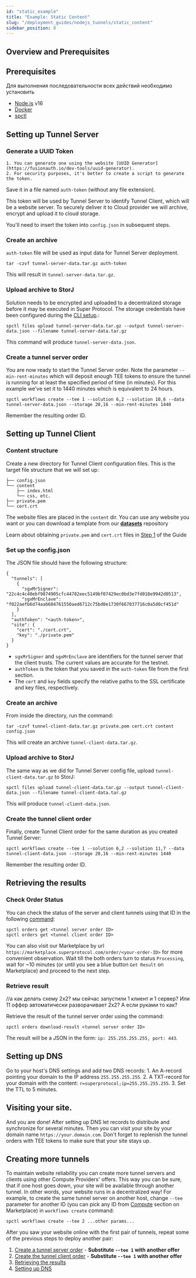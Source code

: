 ```yaml
---
id: "static_example"
title: "Example: Static Content"
slug: "/deployment_guides/nodejs_tunnels/static_content"
sidebar_position: 8
---
```


## Overview and Prerequisites

## Prerequisites

Для выполнения последовательности всех действий необходимо установить
* [Node.js](https://nodejs.org/en/download/package-manager) v16
* [Docker](https://docs.docker.com/engine/install/)
* [spctl](/developers/cli_guides)

## Setting up Tunnel Server

### Generate a UUID Token

    1. You can generate one using the website [UUID Generator](https://fusionauth.io/dev-tools/uuid-generator).
    2. For security purposes, it's better to create a script to generate the token.

Save it in a file named `auth-token` (without any file extension).

This token will be used by Tunnel Server to identify Tunnel Client, which will be a website server. To securely deliver it to Cloud provider we will archive, encrypt and upload it to cloud storage.

You'll need to insert the token into `config.json` in subsequent steps.

### Create an archive

`auth-token` file will be used as input data for Tunnel Server deployment.

```
tar -czvf tunnel-server-data.tar.gz auth-token
```

This will result in `tunnel-server-data.tar.gz`.

### Upload archive to StorJ

Solution needs to be encrypted and uploaded to a decentralized storage before it may be executed in Super Protocol. The storage credentials have been configured during the [CLI setup](/developers/cli_guides/configuring#storage).:

```
spctl files upload tunnel-server-data.tar.gz --output tunnel-server-data.json --filename tunnel-server-data.tar.gz
```

This command will produce `tunnel-server-data.json`.

### Create a tunnel server order

You are now ready to start the Tunnel Server order. Note the parameter `--min-rent-minutes` which will deposit enough TEE tokens to ensure the tunnel is running for at least the specified period of time (in minutes). For this example we've set it to 1440 minutes which is equivalent to 24 hours.

```
spctl workflows create --tee 1 --solution 6,2 --solution 10,6 --data tunnel-server-data.json --storage 20,16 --min-rent-minutes 1440
```

Remember the resulting order ID.

## Setting up Tunnel Client

### Content structure

Create a new directory for Tunnel Client configuration files. This is the target file structure that we will set up:

```
├── config.json
└── content
    ├── index.html
    └── css, etc.
├── private.pem
└── cert.crt
```

The website files are placed in the `content` dir. You can use any website you want or you can download a template from our [**datasets**](https://github.com/Super-Protocol/datasets/tree/main/Demo%20Static%20Website) repository

Learn about obtaining `private.pem` and `cert.crt` files in [Step 1](./setup) of the Guide

### Set up the config.json

The JSON file should have the following structure:

```
{
  "tunnels": [
    {
      "sgxMrSigner": "22c4c4c40ebf9874905cfc44782eec5149bf07429ec0bd3e7fd018e9942d0513",
      "sgxMrEnclave": "f022aefb6d74aa6684761550aed6712c75bd0e1730f667037716c0a5d0cf451d"
    }
  ],
  "authToken": "<auth-token>",
  "site": {
    "cert": "./cert.crt",
    "key": "./private.pem"
  }
}
```

* `sgxMrSigner` and `sgxMrEnclave` are identifiers for the tunnel server that the client trusts. The current values are accurate for the testnet.
* `authToken` is the token that you saved in the `auth-token` file from the first section.
* The `cert` and `key` fields specify the relative paths to the SSL certificate and key files, respectively.

### Create an archive

From inside the directory, run the command:

```
tar -czvf tunnel-client-data.tar.gz private.pem cert.crt content config.json
```

This will create an archive `tunnel-client-data.tar.gz`.

### Upload archive to StorJ

The same way as we did for Tunnel Server config file, upload `tunnel-client-data.tar.gz` to StorJ:

```
spctl files upload tunnel-client-data.tar.gz --output tunnel-client-data.json --filename tunnel-client-data.tar.gz
```

This will produce `tunnel-client-data.json`.

### Create the tunnel client order

Finally, create Tunnel Client order for the same duration as you created Tunnel Server:

```
spctl workflows create --tee 1 --solution 6,2 --solution 11,7 --data tunnel-client-data.json --storage 20,16 --min-rent-minutes 1440
```

Remember the resulting order ID.

## Retrieving the results

### Check Order Status

You can check the status of the server and client tunnels using that ID in the following [command](/developers/cli_commands/orders/get):

```
spctl orders get <tunnel server order ID>
spctl orders get <tunnel client order ID>
```

You can also visit our Marketplace by url `https://marketplace.superprotocol.com/order/<your-order-ID>` for more convenient observation. Wait till the both orders turn to status `Processing`, wait for ~10 minutes (or until you see a blue button `Get Result` on Marketplace) and proceed to the next step.

### Retrieve result

<Highlight color="red">//а как делать схему 2х2? мы сейчас запустили 1 клиент и 1 сервер? Или 11 оффер автоматически разворачивает 2х2? А если руками то как?</Highlight>

Retrieve the result of the tunnel server order using the command:

```
spctl orders download-result <tunnel server order ID>
```

The result will be a JSON in the form: `ip: 255.255.255.255, port: 443`.

## Setting up DNS

Go to your host's DNS settings and add two DNS records:
    1. An A-record pointing your domain to the IP address `255.255.255.255`.
    2. A TXT-record for your domain with the content:
`r=superprotocol;ip=255.255.255.255`.
    3. Set the TTL to 5 minutes.

## Visiting your site.

And you are done! After setting up DNS let records to distribute and synchronize for several minutes. Then you can visit your site by your domain name `https://your.domain.com`. Don't forget to replenish the tunnel orders with TEE tokens to make sure that your site stays up.


## Creating more tunnels

To maintain website reliability you can create more tunnel servers and clients using other Compute Providers' offers. This way you can be sure, that if one host goes down, your site will be available through another tunnel. In other words, your website runs in a decentralized way! For example, to create the same tunnel server on another host, change `--tee` parameter for another ID (you can pick any ID from [Compute](https://marketplace.superprotocol.com/compute) section on Marketplace) in `workflows create` command:

```
spctl workflows create --tee 2 ...other params...
```

After you saw your website online with the first pair of tunnels, repeat some of the previous steps to deploy another pair:

1. [Create a tunnel server order](#create-a-tunnel-server-order) - **Substitute `--tee 1` with another offer**
2. [Create the tunnel client order](#create-the-tunnel-client-order) - **Substitute `--tee 1` with another offer**
2. [Retrieving the results](#retrieving-the-results)
2. [Setting up DNS](#setting-up-dns)
